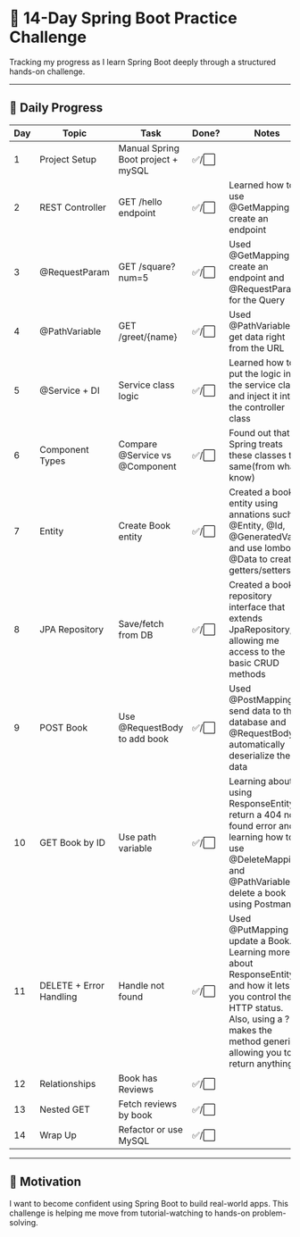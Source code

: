 # 🧪 14-Day Spring Boot Practice Challenge

Tracking my progress as I learn Spring Boot deeply through a structured hands-on challenge.

---

## 📅 Daily Progress

| Day | Topic | Task | Done? | Notes |
|-----|-------|------|-------|-------|
| 1 | Project Setup | Manual Spring Boot project + mySQL | ✅/⬜ |  |
| 2 | REST Controller | GET /hello endpoint | ✅/⬜ |Learned how to use @GetMapping to create an endpoint|
| 3 | @RequestParam | GET /square?num=5 | ✅/⬜ |Used @GetMapping to create an endpoint and @RequestParam for the Query|
| 4 | @PathVariable | GET /greet/{name} | ✅/⬜ |Used @PathVariable to get data right from the URL|
| 5 | @Service + DI | Service class logic | ✅/⬜ |Learned how to put the logic in the service class and inject it into the controller class  |
| 6 | Component Types | Compare @Service vs @Component | ✅/⬜ |Found out that Spring treats these classes the same(from what I know)  |
| 7 | Entity | Create Book entity | ✅/⬜ |Created a book entity using annations such as @Entity, @Id, @GeneratedValue and use lombok @Data to create getters/setters|
| 8 | JPA Repository | Save/fetch from DB | ✅/⬜ | Created a book repository interface that extends JpaRepository, allowing me access to the basic CRUD methods |
| 9 | POST Book | Use @RequestBody to add book | ✅/⬜ | Used @PostMapping to send data to the database and @RequestBody to automatically deserialize the data |
| 10 | GET Book by ID | Use path variable | ✅/⬜ |Learning about using ResponseEntity to return a 404 not found error and learning how to use @DeleteMapping and @PathVariable to delete a book using Postman |
| 11 | DELETE + Error Handling | Handle not found | ✅/⬜ | Used @PutMapping to update a Book. Learning more about ResponseEntity and how it lets you control the HTTP status. Also, using a ? makes the method generic allowing you to return anything |
| 12 | Relationships | Book has Reviews | ✅/⬜ |  |
| 13 | Nested GET | Fetch reviews by book | ✅/⬜ |  |
| 14 | Wrap Up | Refactor or use MySQL | ✅/⬜ |  |

---

## 🌱 Motivation
I want to become confident using Spring Boot to build real-world apps. This challenge is helping me move from tutorial-watching to hands-on problem-solving.
